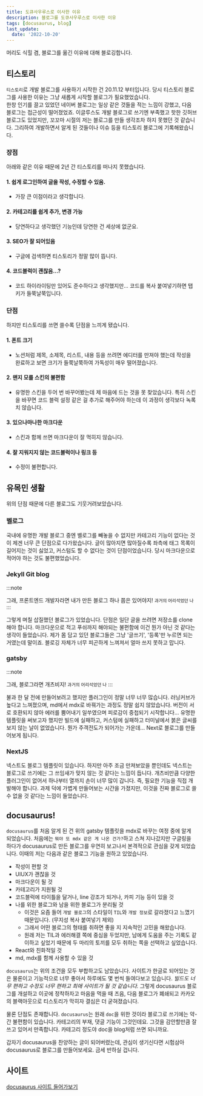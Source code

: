 ```yaml
---
title: 도큐사우루스로 이사한 이유
description: 블로그를 도큐사우루스로 이사한 이유
tags: [docusaurus, blog]
last_update:
  date: '2022-10-20'
---
```


머리도 식힐 겸, 블로그를 옮긴 이유에 대해 블로깅합니다.

<!--truncate-->

## 티스토리

`티스토리`로 개발 블로그를 사용하기 시작한 건 20.11.12 부터입니다.
당시 티스토리 블로그를 사용한 이유는 그냥 새롭게 시작할 블로그가 필요했었습니다.  
한창 인기를 끌고 있었던 네이버 블로그는 일상 같은 것들을 적는 느낌이 강했고, 다음 블로그는 접근성이 떨어졌었죠.
이글루스도 개발 블로그로 쓰기엔 부족했고 핫한 깃허브 블로그도 있었지만, 꼬꼬마 시절의 저는 블로그를 만들 생각조차 하지 못했던 것 같습니다.
그리하여 개발하면서 알게 된 것들이나 이슈 등을 티스토리 블로그에 기록해왔습니다.

### 장점

아래와 같은 이유 때문에 2년 간 티스토리를 떠나지 못했습니다.

#### 1. 쉽게 로그인하여 글을 작성, 수정할 수 있음.

- 가장 큰 이점이라고 생각합니다.

#### 2. 카테고리를 쉽게 추가, 변경 가능

- 당연하다고 생각했던 기능인데 당연한 건 세상에 없군요.

#### 3. SEO가 잘 되어있음

- 구글에 검색하면 티스토리가 정말 많이 뜹니다.

#### 4. 코드블럭이 괜찮음...?

- 코드 하이라이팅만 있어도 준수하다고 생각했지만... 코드를 복사 붙여넣기하면 탭 키가 들쭉날쭉입니다.

### 단점

하지만 티스토리를 쓰면 쓸수록 단점을 느끼게 됐습니다.

#### 1. 폰트 크기

- 노션처럼 제목, 소제목, 리스트, 내용 등을 쓰려면 에디터를 만져야 했는데 작성을 완료하고 보면 크기가 들쭉날쭉하여 가독성이 매우 떨어졌습니다.

#### 2. 왠지 모를 스킨의 불편함

- 유명한 스킨을 두어 번 바꾸어봤는데 제 마음에 드는 것을 못 찾았습니다. 특히 스킨을 바꾸면 코드 블럭 설정 같은 걸 추가로 해주어야 하는데 이 과정이 생각보다 녹록치 않습니다.

#### 3. 있으나마나한 마크다운

- 스킨과 함께 쓰면 마크다운이 잘 먹히지 않습니다.

#### 4. 잘 지워지지 않는 코드블럭이나 링크 등

- 수정이 불편합니다.

## 유목민 생활

위의 단점 때문에 다른 블로그도 기웃거려보았습니다.

### 벨로그

국내에 유명한 개발 블로그 중엔 벨로그를 빼놓을 수 없지만 카테고리 기능이 없다는 것이 제겐 너무 큰 단점으로 다가왔습니다.
글이 많아지면 많아질수록 좌측에 태그 목록이 길어지는 것이 싫었고, 커스텀도 할 수 없다는 것이 단점이었습니다.
당시 마크다운으로 적어야 하는 것도 불편했었습니다.

### Jekyll Git blog

:::note

그래, 프론트엔드 개발자라면 내가 만든 블로그 하나 쯤은 있어야지!
<small>과거의 어리석었던 나</small>
:::

그렇게 며칠 삽질했던 블로그가 있었습니다.
단점은 일단 글을 쓰려면 저장소를 clone해야 합니다. 마크다운으로 적고 푸쉬까지 해야되는 불편함에 이건 뭔가 아닌 것 같다는 생각이 들었습니다.
제가 몸 담고 있던 블로그들은 그냥 '글쓰기', '등록'만 누르면 되는 거였는데 말이죠.
블로깅 자체가 너무 피곤하게 느껴져서 얼마 쓰지 못하고 맙니다.

### gatsby

:::note

그래, 블로그라면 개츠비지!
<small>과거의 어리석었던 나</small>
:::

불과 한 달 전에 만들어보려고 했지만 플러그인이 정말 너무 너무 많습니다. 러닝커브가 높다고 느껴졌으며, md에서 mdx로 바꿔가는 과정도 정말 쉽지 않았습니다.
버전이 서로 호환되지 않아 에러를 뿜어내기 일쑤였으며 피로감이 중첩되기 시작합니다...
유명한 템플릿을 써보고자 했지만 빌드에 실패하고, 커스텀에 실패하고 터미널에서 붉은 글씨를 보지 않는 날이 없었습니다.
뭔가 주객전도가 되어가는 가운데... Next로 블로그를 만들어보게 됩니다.

### NextJS

넥스트도 블로그 템플릿이 있습니다.
하지만 아주 조금 만져보았을 뿐인데도 넥스트는 블로그로 쓰기에는 그 쓰임새가 맞지 않는 것 같다는 느낌이 듭니다.
개츠비만큼 다양한 플러그인이 없어서 하나부터 열까지 손이 너무 많이 갑니다.
즉, 필요한 기능을 직접 개발해야 합니다.
과제 덕에 가볍게 만들어보는 시간을 가졌지만, 이것을 진짜 블로그로 쓸 수 없을 것 같다는 느낌이 들었습니다.

## docusaurus!

`docusaurus`를 처음 알게 된 건 위의 gatsby 템플릿을 mdx로 바꾸는 여정 중에 알게 되었습니다.
처음에는 `뭐야 또 mdx 같은 게 나온 건가?`하고 스쳐 지나갔지만 구글링을 하다가 docusaurus로 만든 블로그를 우연히 보고나서 본격적으로 관심을 갖게 되었습니다.
이때의 저는 다음과 같은 블로그 기능을 원하고 있었습니다.

- 작성이 편할 것
- UIUX가 괜찮을 것
- 마크다운이 될 것
- 카테고리가 지원될 것
- 코드블럭에 타이틀을 달거나, line 강조가 되거나, 카피 기능 등이 있을 것
- 나를 위한 블로그와 남을 위한 블로그가 분리될 것
  - 이것은 요즘 들어 `개발 블로그`의 스타일이 `TIL`와 `개발 정보`로 갈라졌다고 느꼈기 때문입니다. (무지성 복사 붙여넣기 제외)
  - 그래서 어떤 블로그의 형태를 취하면 좋을 지 지속적인 고민을 해왔습니다.
  - 원래 저는 TIL과 에러해결 쪽에 중심을 두었지만, 남에게 도움을 주는 기록도 같이하고 싶었기 때문에 두 마리의 토끼를 모두 취하는 쪽을 선택하고 싶었습니다.
- React와 친화적일 것
- md, mdx를 함께 사용할 수 있을 것

`docusaurus`는 위의 조건을 모두 부합하고도 남았습니다. 사이트가 한글로 되어있는 것은 물론이고 기능적으로 너무 좋아서 하루에도 몇 번씩 들여다보고 있습니다.
_빌드도 너무 편하고 수정도 너무 편하고 최애 사이트가 될 것 같습니다._
그렇게 docusaurus 블로그를 개설하고 이곳에 정착하자고 마음을 먹을 때 즈음, 다음 블로그가 폐쇄되고 카카오의 블랙아웃으로 티스토리가 막히자 결심은 더 굳혀졌습니다.

물론 단점도 존재합니다.
`docusaurus`는 원래 `doc`을 위한 것이라 블로그로 쓰기에는 약-간 불편함이 있습니다.
카테고리의 부재, 댓글 기능이 그것인데요. 그것을 감안할만큼 잘 쓰고 있어서 만족합니다.
카테고리 정도야 doc을 blog처럼 쓰면 되니까요.

갑자기 docusaurus을 찬양하는 글이 되어버렸는데, 관심이 생기신다면 시험삼아 docusaurus로 블로그를 만들어보세요. 금세 반하실 겁니다.

## 사이트

[docusaurus 사이트 들어가보기](https://docusaurus.io/ko/)
